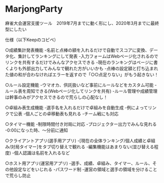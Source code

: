 # MarjongParty
麻雀大会運営支援ツール　2019年7月までに動く形にし、2020年3月までに最終型にしたい

仕様（以下Keepのコピペ）

○成績集計発表機能
-名前と点棒の額を入れるだけで自動でスコアに変換、データ化、集計してランキングにして発表
-入力フォームはWebページ化されるのでリンクを共有するだけでみんなアクセスできる
-現在のランキングはページに書くよりも外部出力してみんなで観れた方がいいかも
-点棒の設定額と打ち込まれた値の和が合わなければエラーを返すので「○○点足りない」がもう起きない！

○ルール設定機能
-ウマオカ、供託扱いなど事前にルールなどをカスタム可能
-ルール表を周知できる(Webページ化してリンクを共有)
-ルール管理や成績管理は幹事のみがアクセスできるので荒らしの心配なし！

○卓組み表生成機能
-選手名を入れるだけで卓組みを自動生成
-例によってリンクで公表
-個人ごとの卓移動表も見れる
-チーム戦にも対応

○タイマー機能
-制限時間付き対局に対応
-プロジェクター出力でみんな見れる
-0:00になった時、〜分前に通知

○クライアントアプリ(選手用アプリ)
-[現在の全体ランキング/個人成績と卓組み/対局タイマー]をタブ切り替えで観れる
-編集機能はあまりない(並び替える程度)
-個人認識は名前を入れるなど

○ホスト用アプリ(運営用アプリ)
-選手、成績、卓組み、タイマー、ルール、その他設定などをいじれる
-パスワード制
-運営の領域と選手の領域を分けることで荒らし防止
